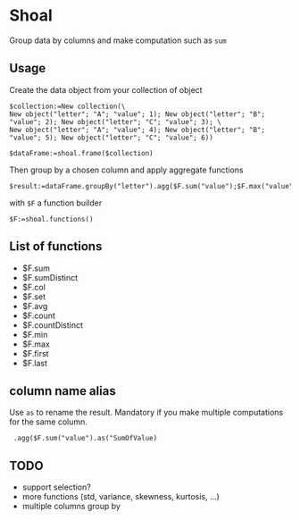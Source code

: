 # Shoal

Group data by columns and make computation such as `sum`

## Usage

Create the data object from your collection of object

```4d
$collection:=New collection(\
New object("letter"; "A"; "value"; 1); New object("letter"; "B"; "value"; 2); New object("letter"; "C"; "value"; 3); \
New object("letter"; "A"; "value"; 4); New object("letter"; "B"; "value"; 5); New object("letter"; "C"; "value"; 6))

$dataFrame:=shoal.frame($collection)
```

Then group by a chosen column and apply aggregate functions

```4d
$result:=dataFrame.groupBy("letter").agg($F.sum("value");$F.max("value").as("maxValue"))
```

with `$F` a function builder

```4d
$F:=shoal.functions()
```

## List of functions

- $F.sum
- $F.sumDistinct
- $F.col
- $F.set
- $F.avg
- $F.count
- $F.countDistinct
- $F.min
- $F.max
- $F.first
- $F.last

## column name alias

Use `as` to rename the result. Mandatory if you make multiple computations for the same column.

```4d
 .agg($F.sum("value").as("SumOfValue)
```

## TODO

- support selection?
- more functions (std, variance, skewness, kurtosis, ...)
- multiple columns group by
